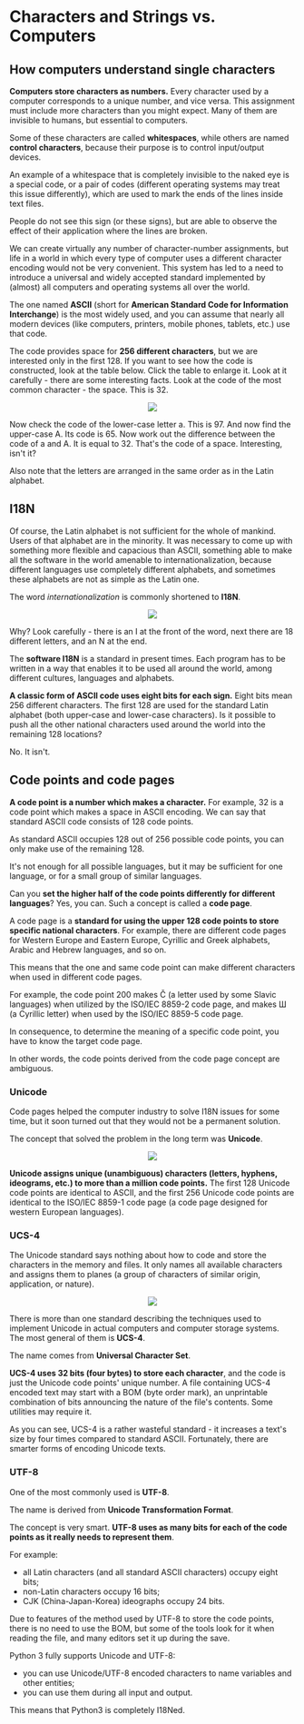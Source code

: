# Characters and Strings vs. Computers

## How computers understand single characters
**Computers store characters as numbers.** Every character used by a computer corresponds to a unique number, and vice versa. This assignment must include more characters than you might expect. Many of them are invisible to humans, but essential to computers.

Some of these characters are called **whitespaces**, while others are named **control characters**, because their purpose is to control input/output devices.

An example of a whitespace that is completely invisible to the naked eye is a special code, or a pair of codes (different operating systems may treat this issue differently), which are used to mark the ends of the lines inside text files.

People do not see this sign (or these signs), but are able to observe the effect of their application where the lines are broken.

We can create virtually any number of character-number assignments, but life in a world in which every type of computer uses a different character encoding would not be very convenient. This system has led to a need to introduce a universal and widely accepted standard implemented by (almost) all computers and operating systems all over the world.

The one named **ASCII** (short for **American Standard Code for Information Interchange**) is the most widely used, and you can assume that nearly all modern devices (like computers, printers, mobile phones, tablets, etc.) use that code.

The code provides space for **256 different characters**, but we are interested only in the first 128. If you want to see how the code is constructed, look at the table below. Click the table to enlarge it. Look at it carefully - there are some interesting facts. Look at the code of the most common character - the space. This is 32.

<p align="center">
    <img src="images/ascii.png">
</p>

Now check the code of the lower-case letter a. This is 97. And now find the upper-case A. Its code is 65. Now work out the difference between the code of a and A. It is equal to 32. That's the code of a space. Interesting, isn't it?

Also note that the letters are arranged in the same order as in the Latin alphabet.

## I18N

Of course, the Latin alphabet is not sufficient for the whole of mankind. Users of that alphabet are in the minority. It was necessary to come up with something more flexible and capacious than ASCII, something able to make all the software in the world amenable to internationalization, because different languages use completely different alphabets, and sometimes these alphabets are not as simple as the Latin one.

The word _internationalization_ is commonly shortened to **I18N**.

<p align="center">
    <img src="images/i18n.png">
</p>

Why? Look carefully - there is an I at the front of the word, next there are 18 different letters, and an N at the end.

The **software I18N** is a standard in present times. Each program has to be written in a way that enables it to be used all around the world, among different cultures, languages and alphabets.

**A classic form of ASCII code uses eight bits for each sign.** Eight bits mean 256 different characters. The first 128 are used for the standard Latin alphabet (both upper-case and lower-case characters). Is it possible to push all the other national characters used around the world into the remaining 128 locations?

No. It isn't.

## Code points and code pages
**A code point is a number which makes a character.** For example, 32 is a code point which makes a space in ASCII encoding. We can say that standard ASCII code consists of 128 code points.

As standard ASCII occupies 128 out of 256 possible code points, you can only make use of the remaining 128.

It's not enough for all possible languages, but it may be sufficient for one language, or for a small group of similar languages.

Can you **set the higher half of the code points differently for different languages**? Yes, you can. Such a concept is called a **code page**.

A code page is a **standard for using the upper 128 code points to store specific national characters**. For example, there are different code pages for Western Europe and Eastern Europe, Cyrillic and Greek alphabets, Arabic and Hebrew languages, and so on.

This means that the one and same code point can make different characters when used in different code pages.

For example, the code point 200 makes Č (a letter used by some Slavic languages) when utilized by the ISO/IEC 8859-2 code page, and makes Ш (a Cyrillic letter) when used by the ISO/IEC 8859-5 code page.

In consequence, to determine the meaning of a specific code point, you have to know the target code page.

In other words, the code points derived from the code page concept are ambiguous.

### Unicode
Code pages helped the computer industry to solve I18N issues for some time, but it soon turned out that they would not be a permanent solution.

The concept that solved the problem in the long term was **Unicode**.

<p align="center">
    <img src="images/unicode.png">
</p>

**Unicode assigns unique (unambiguous) characters (letters, hyphens, ideograms, etc.) to more than a million code points.** The first 128 Unicode code points are identical to ASCII, and the first 256 Unicode code points are identical to the ISO/IEC 8859-1 code page (a code page designed for western European languages).

### UCS-4
The Unicode standard says nothing about how to code and store the characters in the memory and files. It only names all available characters and assigns them to planes (a group of characters of similar origin, application, or nature).

<p align="center">
    <img src="images/ucs_4.png">
</p>

There is more than one standard describing the techniques used to implement Unicode in actual computers and computer storage systems. The most general of them is **UCS-4**.

The name comes from **Universal Character Set**.

**UCS-4 uses 32 bits (four bytes) to store each character**, and the code is just the Unicode code points' unique number. A file containing UCS-4 encoded text may start with a BOM (byte order mark), an unprintable combination of bits announcing the nature of the file's contents. Some utilities may require it.

As you can see, UCS-4 is a rather wasteful standard - it increases a text's size by four times compared to standard ASCII. Fortunately, there are smarter forms of encoding Unicode texts.

### UTF-8
One of the most commonly used is **UTF-8**.

The name is derived from **Unicode Transformation Format**.

The concept is very smart. **UTF-8 uses as many bits for each of the code points as it really needs to represent them**.

For example:
- all Latin characters (and all standard ASCII characters) occupy eight bits;
- non-Latin characters occupy 16 bits;
- CJK (China-Japan-Korea) ideographs occupy 24 bits.

Due to features of the method used by UTF-8 to store the code points, there is no need to use the BOM, but some of the tools look for it when reading the file, and many editors set it up during the save.

Python 3 fully supports Unicode and UTF-8:
- you can use Unicode/UTF-8 encoded characters to name variables and other entities;
- you can use them during all input and output.

This means that Python3 is completely I18Ned.

